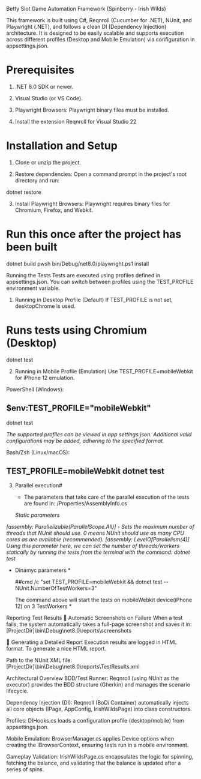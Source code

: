 ﻿Betty Slot Game Automation Framework (Spinberry - Irish Wilds)

This framework is built using C#, Reqnroll (Cucumber for .NET), NUnit, 
and Playwright (.NET), and follows a clean DI (Dependency Injection) architecture. 
It is designed to be easily scalable and supports execution across different profiles 
(Desktop and Mobile Emulation) via configuration in appsettings.json.

# Prerequisites

1. .NET 8.0 SDK or newer.

2. Visual Studio (or VS Code).

3. Playwright Browsers: Playwright binary files must be installed.

4. Install the extension Reqnroll for Visual Studio 22 

# Installation and Setup

1. Clone or unzip the project.

2. Restore dependencies: Open a command prompt in the project's root directory and run:

dotnet restore


3. Install Playwright Browsers: Playwright requires binary files for Chromium, Firefox, and Webkit.

# Run this once after the project has been built

dotnet build
pwsh bin/Debug/net8.0/playwright.ps1 install


Running the Tests
	Tests are executed using profiles defined in appsettings.json. 
	You can switch between profiles using the TEST_PROFILE environment variable.

1. Running in Desktop Profile (Default)
If TEST_PROFILE is not set, desktopChrome is used.

# Runs tests using Chromium (Desktop)
dotnet test

2. Running in Mobile Profile (Emulation)
Use TEST_PROFILE=mobileWebkit for iPhone 12 emulation.

PowerShell (Windows):

## $env:TEST_PROFILE="mobileWebkit"
dotnet test

*The supported profiles can be viewed in app settings.json.
Additional valid configurations may be added, adhering to the specified format.*

Bash/Zsh (Linux/macOS):

## TEST_PROFILE=mobileWebkit dotnet test ##

3. Parallel execution#
	- The parameters that take care of the parallel execution of the tests are found in:
	/Properties/AssemblyInfo.cs

	*Static parameters*

*[assembly: Parallelizable(ParallelScope.All)] - Sets the maximum number of threads that NUnit should use.
	0 means NUnit should use as many CPU cores as are available (recommended).*
*[assembly: LevelOfParallelism(4)]   Using this parameter here, we can set the number of 
	threads/workers statically by running the tests from 
	the terminal with the command: dotnet test*
* Dinamyc parameters *

	 ##cmd /c "set TEST_PROFILE=mobileWebkit && dotnet test -- NUnit.NumberOfTestWorkers=3"



	The command above will start the tests on mobileWebkit device(iPhone 12) on 3 TestWorkers *

Reporting Test Results
📸 Automatic Screenshots on Failure
When a test fails, the system automatically takes a full-page screenshot and saves it in:
	[ProjectDir]\bin\Debug\net8.0\reports\screenshots

📄 Generating a Detailed Report
Execution results are logged in HTML format. To generate a nice HTML report.

Path to the NUnit XML file:
	[ProjectDir]\bin\Debug\net8.0\reports\TestResults.xml

Architectural Overview
BDD/Test Runner: Reqnroll (using NUnit as the executor) provides the BDD structure (Gherkin) 
and manages the scenario lifecycle.

Dependency Injection (DI): Reqnroll (BoDi Container) automatically 
injects all core objects (IPage, AppConfig, IrishWildsPage) into class constructors.

Profiles: DIHooks.cs loads a configuration profile (desktop/mobile) from appsettings.json.

Mobile Emulation: BrowserManager.cs applies Device options when creating the IBrowserContext, 
ensuring tests run in a mobile environment.

Gameplay Validation: IrishWildsPage.cs encapsulates the logic for spinning, fetching the balance,
and validating that the balance is updated after a series of spins.
